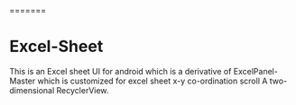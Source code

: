 =======
# Excel-Sheet
This is an Excel sheet UI for android which is a derivative of ExcelPanel-Master which is customized for excel sheet x-y co-ordination scroll
A two-dimensional RecyclerView.